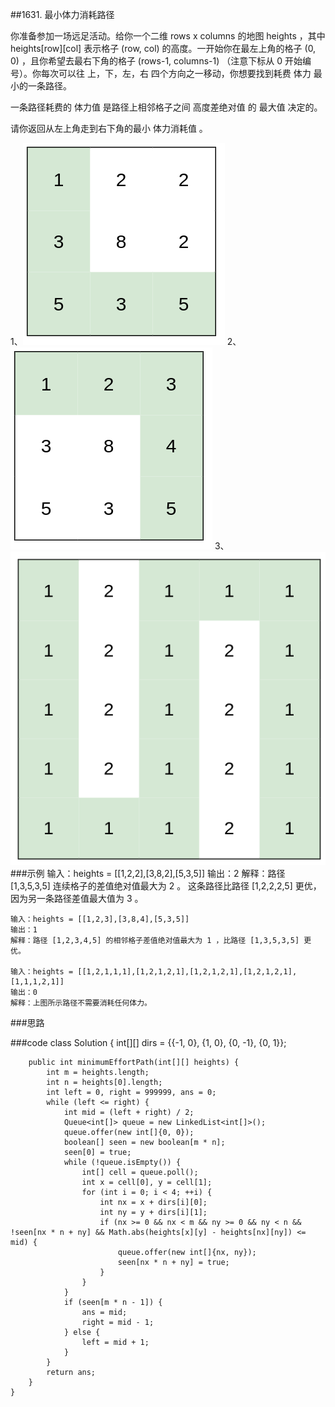 ##1631. 最小体力消耗路径

你准备参加一场远足活动。给你一个二维 rows x columns 的地图 heights ，其中 heights[row][col] 表示格子 (row, col) 的高度。一开始你在最左上角的格子 (0, 0) ，且你希望去最右下角的格子 (rows-1, columns-1) （注意下标从 0 开始编号）。你每次可以往 上，下，左，右 四个方向之一移动，你想要找到耗费 体力 最小的一条路径。

一条路径耗费的 体力值 是路径上相邻格子之间 高度差绝对值 的 最大值 决定的。

请你返回从左上角走到右下角的最小 体力消耗值 。

1、![](.最小体力消耗路径_images/914651f9.png)
2、![](.最小体力消耗路径_images/24098956.png)
3、![](.最小体力消耗路径_images/396ac0a7.png)
###示例
    输入：heights = [[1,2,2],[3,8,2],[5,3,5]]
    输出：2
    解释：路径 [1,3,5,3,5] 连续格子的差值绝对值最大为 2 。
    这条路径比路径 [1,2,2,2,5] 更优，因为另一条路径差值最大值为 3 。
    
    输入：heights = [[1,2,3],[3,8,4],[5,3,5]]
    输出：1
    解释：路径 [1,2,3,4,5] 的相邻格子差值绝对值最大为 1 ，比路径 [1,3,5,3,5] 更优。
    
    输入：heights = [[1,2,1,1,1],[1,2,1,2,1],[1,2,1,2,1],[1,2,1,2,1],[1,1,1,2,1]]
    输出：0
    解释：上图所示路径不需要消耗任何体力。
    
    
###思路
    
###code
    class Solution {
        int[][] dirs = {{-1, 0}, {1, 0}, {0, -1}, {0, 1}};
    
        public int minimumEffortPath(int[][] heights) {
            int m = heights.length;
            int n = heights[0].length;
            int left = 0, right = 999999, ans = 0;
            while (left <= right) {
                int mid = (left + right) / 2;
                Queue<int[]> queue = new LinkedList<int[]>();
                queue.offer(new int[]{0, 0});
                boolean[] seen = new boolean[m * n];
                seen[0] = true;
                while (!queue.isEmpty()) {
                    int[] cell = queue.poll();
                    int x = cell[0], y = cell[1];
                    for (int i = 0; i < 4; ++i) {
                        int nx = x + dirs[i][0];
                        int ny = y + dirs[i][1];
                        if (nx >= 0 && nx < m && ny >= 0 && ny < n && !seen[nx * n + ny] && Math.abs(heights[x][y] - heights[nx][ny]) <= mid) {
                            queue.offer(new int[]{nx, ny});
                            seen[nx * n + ny] = true;
                        }
                    }
                }
                if (seen[m * n - 1]) {
                    ans = mid;
                    right = mid - 1;
                } else {
                    left = mid + 1;
                }
            }
            return ans;
        }
    }